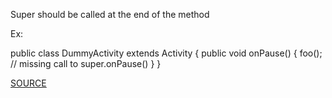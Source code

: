 Super should be called at the end of the method

Ex:

public class DummyActivity extends Activity { 
	public void onPause() { 
		foo(); 
		// missing call to super.onPause() 
	} 
}

[SOURCE](https://pmd.github.io/pmd-5.3.3/pmd-java/rules/java/android.html#CallSuperLast)
